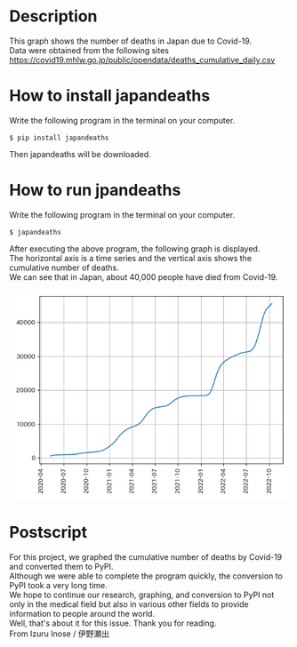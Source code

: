 # Description
This graph shows the number of deaths in Japan due to Covid-19.<br>
Data were obtained from the following sites<br>
https://covid19.mhlw.go.jp/public/opendata/deaths_cumulative_daily.csv<br>

# How to install japandeaths
Write the following program in the terminal on your computer.<br>
```
$ pip install japandeaths
```
Then japandeaths will be downloaded.<br>

# How to run jpandeaths
Write the following program in the terminal on your computer.<br>
```
$ japandeaths
```
After executing the above program, the following graph is displayed.<br>
The horizontal axis is a time series and the vertical axis shows the cumulative number of deaths.<br>
We can see that in Japan, about 40,000 people have died from Covid-19.<br>

<img src="https://github.com/i-inose/japandeaths/blob/main/result.png?raw=true">


# Postscript
For this project, we graphed the cumulative number of deaths by Covid-19 and converted them to PyPI.<br>
Although we were able to complete the program quickly, the conversion to PyPI took a very long time.<br>
We hope to continue our research, graphing, and conversion to PyPI not only in the medical field but also in various other fields to provide information to people around the world.<br>
Well, that's about it for this issue. Thank you for reading.<br>
From Izuru Inose / 伊野瀬出

